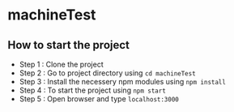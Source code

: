 # machineTest

## How to start the project

- Step 1 : Clone the project
- Step 2 : Go to project directory using `cd machineTest`
- Step 3 : Install the necessery npm modules using `npm install`
- Step 4 : To start the project using `npm start`
- Step 5 : Open browser and type `localhost:3000`
